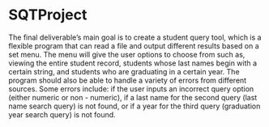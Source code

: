 # SQTProject
The final deliverable’s main goal is to create a student query tool, which is a flexible program that can read a file and output different results based on a set menu. The menu will give the user options to choose from such as, viewing the entire student record, students whose last names begin with a certain string, and students who are graduating in a certain year. The program should also be able to handle a variety of errors from different sources. Some errors include: if the user inputs an incorrect query option (either numeric or non - numeric), if a last name for the second query (last name search query) is not found, or if a year for the third query (graduation year search query) is not found.
